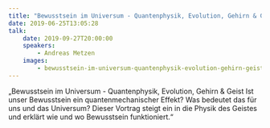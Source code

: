 ```yaml
---
title: "Bewusstsein im Universum - Quantenphysik, Evolution, Gehirn & Geist"
date: 2019-06-25T13:05:28
talk:
    date: 2019-09-27T20:00:00
    speakers:
        - Andreas Metzen
    images:
        - bewusstsein-im-universum-quantenphysik-evolution-gehirn-geist-title.jpg
---
```

„Bewusstsein im Universum - Quantenphysik, Evolution, Gehirn & Geist   Ist unser Bewusstsein ein quantenmechanischer Effekt?   Was bedeutet das für uns und das Universum?   Dieser Vortrag steigt ein in die Physik des Geistes und erklärt wie und wo Bewusstsein funktioniert.“

